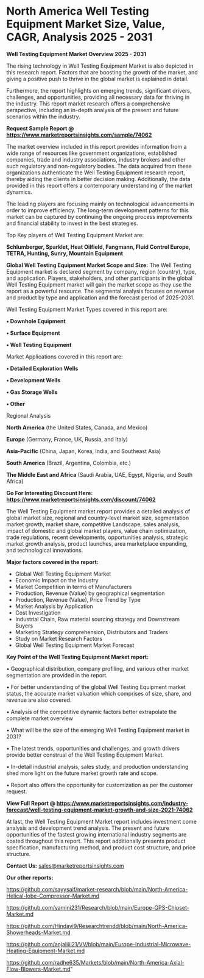 # North America Well Testing Equipment Market Size, Value, CAGR, Analysis 2025 - 2031

<Strong> Well Testing Equipment Market Overview 2025 - 2031</strong>

The rising technology in Well Testing Equipment Market is also depicted in this research report. Factors that are boosting the growth of the market, and giving a positive push to thrive in the global market is explained in detail.

Furthermore, the report highlights on emerging trends, significant drivers, challenges, and opportunities, providing all necessary data for thriving in the industry. This report market research offers a comprehensive perspective, including an in-depth analysis of the present and future scenarios within the industry.

<strong>Request Sample Report @ <a href=https://www.marketreportsinsights.com/sample/74062>https://www.marketreportsinsights.com/sample/74062</a></strong>

The market overview included in this report provides information from a wide range of resources like government organizations, established companies, trade and industry associations, industry brokers and other such regulatory and non-regulatory bodies. The data acquired from these organizations authenticate the Well Testing Equipment research report, thereby aiding the clients in better decision making. Additionally, the data provided in this report offers a contemporary understanding of the market dynamics.

The leading players are focusing mainly on technological advancements in order to improve efficiency. The long-term development patterns for this market can be captured by continuing the ongoing process improvements and financial stability to invest in the best strategies.

Top Key players of Well Testing Equipment Market are:

<strong>Schlumberger, Sparklet, Heat Oilfield, Fangmann, Fluid Control Europe, TETRA, Hunting, Sunry, Mountain Equipment</strong>

<strong><b>Global Well Testing Equipment Market Scope and Size:</b></strong>
The Well Testing Equipment market is declared segment by company, region (country), type, and application. Players, stakeholders, and other participants in the global Well Testing Equipment market will gain the market scope as they use the report as a powerful resource. The segmental analysis focuses on revenue and product by type and application and the forecast period of 2025-2031.

Well Testing Equipment Market Types covered in this report are:

<strong>• Downhole Equipment

• Surface Equipment

• Well Testing Equipment</strong>

Market Applications covered in this report are:

<strong>• Detailed Exploration Wells

• Development Wells

• Gas Storage Wells

• Other</strong> 

Regional Analysis

<strong>North America</strong> (the United States, Canada, and Mexico)

<strong>Europe</strong> (Germany, France, UK, Russia, and Italy)

<strong>Asia-Pacific</strong> (China, Japan, Korea, India, and Southeast Asia)

<strong>South America</strong> (Brazil, Argentina, Colombia, etc.)

<strong>The Middle East and Africa</strong> (Saudi Arabia, UAE, Egypt, Nigeria, and South Africa)

<strong>Go For Interesting Discount Here: <a href=https://www.marketreportsinsights.com/discount/74062>https://www.marketreportsinsights.com/discount/74062</a></strong>

The Well Testing Equipment market report provides a detailed analysis of global market size, regional and country-level market size, segmentation market growth, market share, competitive Landscape, sales analysis, impact of domestic and global market players, value chain optimization, trade regulations, recent developments, opportunities analysis, strategic market growth analysis, product launches, area marketplace expanding, and technological innovations.

<strong><b>Major factors covered in the report:</b></strong>
<ul>
  <li>Global Well Testing Equipment Market </li>
  <li>Economic Impact on the Industry</li>
  <li>Market Competition in terms of Manufacturers</li>
  <li>Production, Revenue (Value) by geographical segmentation</li>
  <li>Production, Revenue (Value), Price Trend by Type</li>
  <li>Market Analysis by Application</li>
  <li>Cost Investigation</li>
  <li>Industrial Chain, Raw material sourcing strategy and Downstream Buyers</li>
  <li>Marketing Strategy comprehension, Distributors and Traders</li>
  <li>Study on Market Research Factors</li>
  <li>Global Well Testing Equipment Market Forecast</li>
</ul>

<strong><b>Key Point of the Well Testing Equipment Market report:</b></strong>

• Geographical distribution, company profiling, and various other market segmentation are provided in the report.

• For better understanding of the global Well Testing Equipment market status, the accurate market valuation which comprises of size, share, and revenue are also covered.

• Analysis of the competitive dynamic factors better extrapolate the complete market overview

• What will be the size of the emerging Well Testing Equipment market in 2031?

• The latest trends, opportunities and challenges, and growth drivers provide better construal of the Well Testing Equipment Market.

• In-detail industrial analysis, sales study, and production understanding shed more light on the future market growth rate and scope.

• Report also offers the opportunity for customization as per the customer request.

<strong><b>View Full Report @ <a href=https://www.marketreportsinsights.com/industry-forecast/well-testing-equipment-market-growth-and-size-2021-74062>https://www.marketreportsinsights.com/industry-forecast/well-testing-equipment-market-growth-and-size-2021-74062</a></b></strong>


At last, the Well Testing Equipment Market report includes investment come analysis and development trend analysis. The present and future opportunities of the fastest growing international industry segments are coated throughout this report. This report additionally presents product specification, manufacturing method, and product cost structure, and price structure.

<strong>Contact Us:</strong>
sales@marketreportsinsights.com

<strong>Our other reports:</strong>

<a href=https://github.com/sayysaif/market-research/blob/main/North-America-Helical-lobe-Compressor-Market.md>https://github.com/sayysaif/market-research/blob/main/North-America-Helical-lobe-Compressor-Market.md</a>

<a href=https://github.com/yamini231/Research/blob/main/Europe-GPS-Chipset-Market.md>https://github.com/yamini231/Research/blob/main/Europe-GPS-Chipset-Market.md</a>

<a href=https://github.com/Hindavi9/Researchtrendd/blob/main/North-America-Showerheads-Market.md>https://github.com/Hindavi9/Researchtrendd/blob/main/North-America-Showerheads-Market.md</a>

<a href=https://github.com/anjaliiii21/VV/blob/main/Europe-Industrial-Microwave-Heating-Equipment-Market.md>https://github.com/anjaliiii21/VV/blob/main/Europe-Industrial-Microwave-Heating-Equipment-Market.md</a>

<a href=https://github.com/radhe635/Markets/blob/main/North-America-Axial-Flow-Blowers-Market.md>https://github.com/radhe635/Markets/blob/main/North-America-Axial-Flow-Blowers-Market.md</a>"
